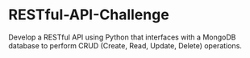 # RESTful-API-Challenge
Develop a RESTful API using Python that interfaces with a MongoDB database to perform CRUD (Create, Read, Update, Delete) operations.
